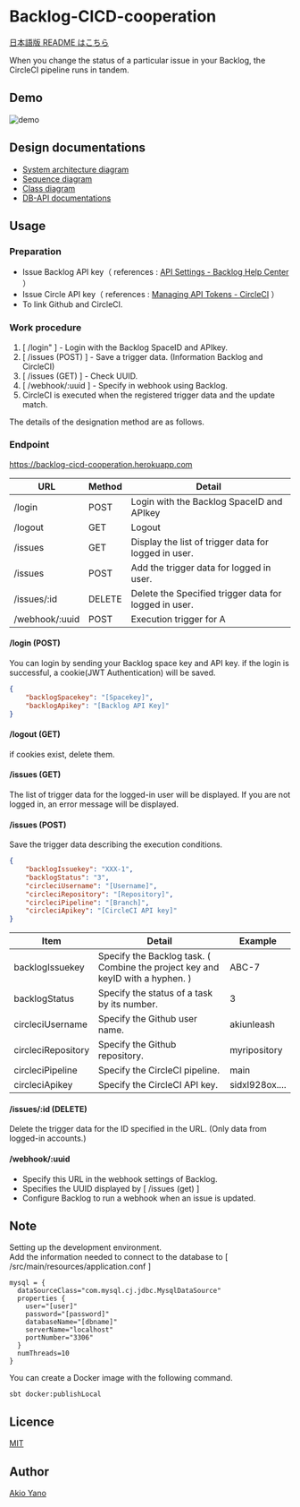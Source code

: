 # Backlog-CICD-cooperation
[日本語版 README はこちら](https://github.com/AkiUnleash/Backlog-CICD-cooperation/blob/main/README-ja.md)

When you change the status of a particular issue in your Backlog, the CircleCI pipeline runs in tandem.

## Demo
![demo](/demo/demo.gif)


## Design documentations

- [System architecture diagram](https://cacoo.com/diagrams/JbFA6UR4chm083qo/5D359?reload_rt=1625905817698_0)
- [Sequence diagram](https://cacoo.com/diagrams/JbFA6UR4chm083qo/4E1D2?reload_rt=1625905817698_0)
- [Class diagram](https://cacoo.com/diagrams/JbFA6UR4chm083qo/5B77F?reload_rt=1626841513076_0)
- [DB-API documentations](https://docs.google.com/spreadsheets/d/1COsu1uTUe9xB2TvbY62HldaVBebx5qDsnjZVuvT1_kw/edit?usp=sharing)


## Usage
### Preparation
- Issue Backlog API key（ references : [API Settings - Backlog Help Center](https://support.backlog.com/hc/en-us/articles/115015420567-API-Settings) ）
- Issue Circle API key（ references : [Managing API Tokens - CircleCI](https://circleci.com/docs/2.0/managing-api-tokens/) ）
- To link Github and CircleCI.

### Work procedure

1. [ /login" ] - Login with the Backlog SpaceID and APIkey. 
2. [ /issues (POST) ] - Save a trigger data. (Information Backlog and CircleCI)
5. [ /issues (GET) ] - Check UUID.
6. [ /webhook/:uuid ] - Specify in webhook using Backlog.
7. CircleCI is executed when the registered trigger data and the update match.

The details of the designation method are as follows.

### Endpoint

https://backlog-cicd-cooperation.herokuapp.com

| URL | Method  |  Detail  |
 | --- | ---- | ---- |
| /login | POST | Login with the Backlog SpaceID and APIkey  |
| /logout | GET | Logout|
| /issues | GET | Display the list of trigger data for logged in user. |
| /issues | POST | Add the trigger data for logged in user.  |
| /issues/:id | DELETE | Delete the Specified trigger data for logged in user. |
| /webhook/:uuid | POST  | Execution trigger for A |

#### /login (POST)

You can login by sending your Backlog space key and API key.
if the login is successful, a cookie(JWT Authentication) will be saved.


```json
{
    "backlogSpacekey": "[Spacekey]",
    "backlogApikey": "[Backlog API Key]"
}
```

#### /logout (GET)

if cookies exist, delete them.

#### /issues (GET)

The list of trigger data for the logged-in user will be displayed.
If you are not logged in, an error message will be displayed.


#### /issues (POST)

Save the trigger data describing the execution conditions.

```json
{
    "backlogIssuekey": "XXX-1",
    "backlogStatus": "3",
    "circleciUsername": "[Username]",
    "circleciRepository": "[Repository]",
    "circleciPipeline": "[Branch]",
    "circleciApikey": "[CircleCI API key]"
}
```
| Item | Detail  |  Example  |
| --- | ---- | ---- |
| backlogIssuekey    | Specify the Backlog task. ( Combine the project key and keyID with a hyphen. ) | ABC-7  |
| backlogStatus      | Specify the status of a task by its number. | 3 |
| circleciUsername   | Specify the Github user name. | akiunleash   |
| circleciRepository | Specify the Github repository. | myripository |
| circleciPipeline   | Specify the CircleCI pipeline. | main  |
| circleciApikey     | Specify the CircleCI API key. | sidxl928ox....  |

#### /issues/:id (DELETE)

Delete the trigger data for the ID specified in the URL.
(Only data from logged-in accounts.)

#### /webhook/:uuid

- Specify this URL in the webhook settings of Backlog.
- Specifies the UUID displayed by [ /issues (get) ]
- Configure Backlog to run a webhook when an issue is updated.

## Note

Setting up the development environment.  
Add the information needed to connect to the database to [ /src/main/resources/application.conf ]

```
mysql = {
  dataSourceClass="com.mysql.cj.jdbc.MysqlDataSource"
  properties {
    user="[user]"
    password="[password]"
    databaseName="[dbname]"
    serverName="localhost"
    portNumber="3306"
  }
  numThreads=10
}
```

You can create a Docker image with the following command.

```shell
sbt docker:publishLocal
```


## Licence

[MIT](https://github.com/tcnksm/tool/blob/master/LICENCE)

## Author

[Akio Yano](https://github.com/AkiUnleash)

